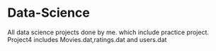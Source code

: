 # Data-Science
All data science projects done by me. which include practice project.
Project4 includes Movies.dat,ratings.dat and users.dat
